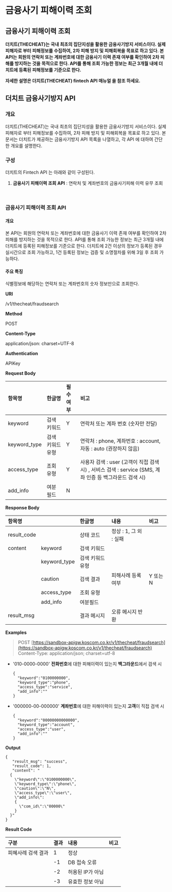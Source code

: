 # 금융사기 피해이력 조회



## 금융사기 피해이력 조회

**더치트\(THECHEAT\)는 국내 최초의 집단지성을 활용한 금융사기방지 서비스이다. 실제 피해자로 부터 피해정보를 수집하여, 2차 피해 방지 및 피해회복을 목표로 하고 있다.  본 API는 회원의 연락처 또는 계좌번호에 대한 금융사기 이력 존재 여부를 확인하여 2차 피해를 방지하는 것을 목적으로 한다.  API를 통해 조회 가능한 정보는 최근 3개월 내에 더치트에 등록된 피해정보를 기준으로 한다.**

**자세한 설명은 더치트\(THECHEAT\) fintech API 매뉴얼 을 참조 하세요.**

## 더치트 금융사기방지 API

### 개요

더치트\(THECHEAT\)는 국내 최초의 집단지성을 활용한 금융사기방지 서비스이다. 실제 피해자로 부터 피해정보를 수집하여, 2차 피해 방지 및 피해회복을 목표로 하고 있다. 본 문서는 더치트가 제공하는 금융사기방지 API 목록을 나열하고, 각 API 에 대하여 간단한 개요를 설명한다.

### 구성

더치트의 Fintech API 는 아래와 같이 구성된다.

1. **금융사기 피해이력 조회 API** : 연락처 및 계좌번호의 금융사기피해 이력 유무 조회

   ​

### 금융사기 피해이력 조회 API

#### 개요

본 API는 회원의 연락처 또는 계좌번호에 대한 금융사기 이력 존재 여부를 확인하여 2차 피해를 방지하는 것을 목적으로 한다. API를 통해 조회 가능한 정보는 최근 3개월 내에 더치트에 등록된 피해정보를 기준으로 한다. 더치트에 2건 이상의 정보가 등록된 경우 실시간으로 조회 가능하고, 1건 등록된 정보는 검증 및 소명절차를 위해 3일 후 조회 가능하다.

#### 주요 특징

식별정보에 해당하는 연락처 또는 계좌번호의 숫자 정보만으로 조회한다. ​

**URI**

/v1/thecheat/fraudsearch

**Method**

POST

**Content-Type**

application/json: charset=UTF-8

**Authentication**

APIKey

**Request Body**

| 항목명 | 한글명 | 필수여부 | 비고 |
| :--- | :--- | :--- | :--- |
| keyword | 검색 키워드 | Y | 연락처 또는 계좌 번호 \(숫자만 전달\) |
| keyword\_type | 검색 키워드 유형 | Y | 연락처 : phone, 계좌번호 : account, 자동 : auto \(권장하지 않음\) |
| access\_type | 조회 유형 | Y | 사용자 검색 : user \(고객이 직접 검색 시\) , 서비스 검색 : service \(SMS, 계좌 인증 등 백그라운드 검색 시\) |
| add\_info | 여분 필드 | N |  |

**Response Body**

| 항목명 |  | 한글명 | 내용 | 비고 |
| :--- | :--- | :--- | :--- | :--- |
| result\_code |  | 상태 코드 | 정상 : 1, 그 외 : 실패 |  |
| content | keyword | 검색 키워드 |  |  |
|  | keyword\_type | 검색 키워드 유형 |  |  |
|  | caution | 검색 결과 | 피해사례 등록 여부 | Y 또는 N |
|  | access\_type | 조회 유형 |  |  |
|  | add\_info | 여분필드 |  |  |
| result\_msg |  | 결과 메시지 | 오류 메시지 반환 |  |

**Examples**

> POST [https://sandbox-apigw.koscom.co.kr/v1/thecheat/fraudsearch](https://sandbox-apigw.koscom.co.kr/v1/thecheat/fraudsearch) Content-Type: application/json; charset=utf-8

* '010-0000-0000' **전화번호**에 대한 피해이력이 있는지 **백그라운드**에서 검색 시

  ```text
  {
    "keyword":"0100000000",
    "keyword_type":"phone",
    "access_type":"service",
    "add_info":""
  }
  ```

* '000000-00-000000' **계좌번호**에 대한 피해이력이 있는지 **고객**이 직접 검색 시

  ```text
  {
    "keyword":"00000000000000",
    "keyword_type":"account",
    "access_type":"user",
    "add_info":""
  }
  ```

**Output**

```text
{
   "result_msg": "success",
   "result_code": 1,
   "content": "
  {
    \"keyword\":\"0100000000\",
    \"keyword_type\":\"phone\",
    \"caution\":\"N\",
    \"access_type\":\"user\",
    \"add_info\":
    {
      \"com_id\":\"00000\"
    }
  }" 
}
```

**Result Code**

| 구분 | 결과 | 내용 | 비고 |
| :--- | :--- | :--- | :--- |
| 피혜사례 검색 결과 | 1 | 정상 |  |
|  | -1 | DB 접속 오류 |  |
|  | -2 | 허용된 IP가 아님 |  |
|  | -3 | 유효한 정보 아님 |  |

